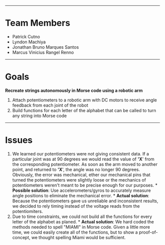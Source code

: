 
---

# Team Members #

  * Patrick Cutno
  * Lyndon Machiya
  * Jonathan Bruno Marques Santos
  * Marcus Vinicius Rangel Renno

---

# Goals #

**Recreate strings autonomously in Morse code using a robotic arm**

  1. Attach potentiometers to a robotic arm with DC motors to receive angle feedback from each joint of the robot
  1. Build functions for each letter of the alphabet that can be called to turn any string into Morse code


---

# Issues #

  1. We learned our potentiometers were not giving consistent data. If a particular joint was at 90 degrees we would read the value of **'X**' from the corresponding potentiometer. As soon as the arm moved to another point, and returned to **'X**', the angle was no longer 90 degrees. Obviously, the error was mechanical, ether our mechanical pins that turned the potentiometers were slightly loose or the mechanics of potentiometers weren't meant to be precise enough for our purposes.
    * **Possible solution**: Use accelerometers/gyros to accurately measure angle positions to eliminate the mechanical error.
    * **Actual solution**: Because the potentiometers gave us unreliable and inconsistent results, we decided to rely timing instead of the voltage reads from the potentiomiters.
  1. Due to time constraints, we could not build all the functions for every letter of the alphabet as planed.
    * **Actual solution**: We hard coded the methods needed to spell "MIAMI" in Morse code. Given a little more time, we could easily create all of the functions, but to show a proof-of-concept, we thought spelling Miami would be sufficient.